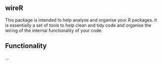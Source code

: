 ## wireR
This package is intended to help analyse and organise your R packages. It is essentially a set of tools to help clean and tidy code and organise the wiring of the internal functionality of your code.

## Functionality
...

